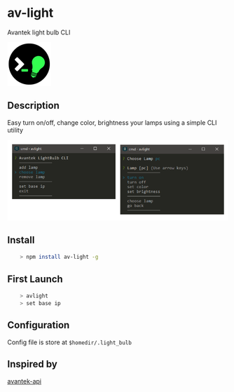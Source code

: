 # av-light
Avantek light bulb CLI

![logo](https://raw.githubusercontent.com/fcannizzaro/av-light/master/src/icon.png)

## Description
Easy turn on/off, change color, brightness your lamps using a simple CLI utility

![screen](https://raw.githubusercontent.com/fcannizzaro/av-light/master/src/screen.png)

## Install
```sh
	> npm install av-light -g
```

## First Launch

```sh	
	> avlight
	> set base ip
```

## Configuration
Config file is store at ```$homedir/.light_bulb```

## Inspired by
[avantek-api](https://github.com/maxime1992/avantek-api)
